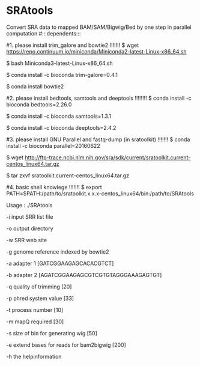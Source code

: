 # SRAtools
Convert SRA data to mapped BAM/SAM/Bigwig/Bed by one step in parallel computation
#:::dependents:::

#1. please install trim_galore and bowtie2 !!!!!!!
$ wget https://repo.continuum.io/miniconda/Miniconda2-latest-Linux-x86_64.sh

$ bash Miniconda3-latest-Linux-x86_64.sh

$ conda install -c bioconda trim-galore=0.4.1

$ conda install bowtie2

#2. please install bedtools, samtools and deeptools !!!!!!!!
$ conda install -c bioconda bedtools=2.26.0

$ conda install -c bioconda samtools=1.3.1

$ conda install -c bioconda deeptools=2.4.2

#3. please install GNU Parallel and fastq-dump (in sratoolkit) !!!!!!!
$ conda install -c bioconda parallel=20160622

$ wget http://ftp-trace.ncbi.nlm.nih.gov/sra/sdk/current/sratoolkit.current-centos_linux64.tar.gz

$ tar zxvf sratoolkit.current-centos_linux64.tar.gz

#4. basic shell knowlege !!!!!!!
$ export PATH=$PATH:/path/to/sratoolkit.x.x.x-centos_linux64/bin:/path/to/SRAtools

Usage : ./SRAtools

-i input SRR list file

-o output directory

-w SRR web site

-g genome reference indexed by bowtie2

-a adapter 1 [GATCGGAAGAGCACACGTCT]

-b adapter 2 [AGATCGGAAGAGCGTCGTGTAGGGAAAGAGTGT]

-q quality of trimming [20]

-p phred system value [33]

-t process number [10]

-m mapQ required [30]

-s size of bin for generating wig [50]

-e extend bases for reads for bam2bigwig [200]

-h the helpinformation


